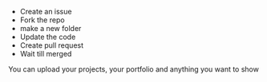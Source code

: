 * Create an issue
* Fork the repo
* make a new folder
* Update the code
* Create pull request
* Wait till merged

You can upload your projects, your portfolio and anything you want to show
